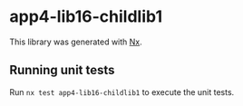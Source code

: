 # app4-lib16-childlib1

This library was generated with [Nx](https://nx.dev).

## Running unit tests

Run `nx test app4-lib16-childlib1` to execute the unit tests.
